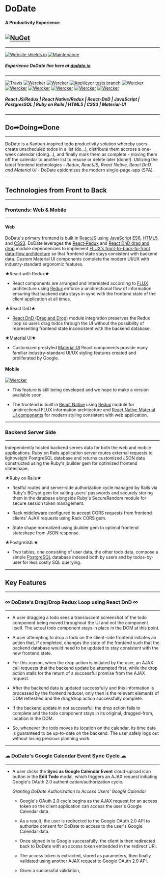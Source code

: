 # DoDate
#### A Productivity Experience
[![NuGet](https://img.shields.io/badge/Single%20Page%20Web%20Application-100%25-ff6b4.svg?colorB=ffd700)]()
---
---
[![Website shields.io](https://img.shields.io/website-up-down-green-red/http/shields.io.svg)](http://shields.io/)
[![Maintenance](https://img.shields.io/badge/Maintained%3F-yes-green.svg)](https://GitHub.com/Naereen/StrapDown.js/graphs/commit-activity)

[//]: # (Link to live site)
##### Experience DoDate live here at [dodate.io](http://www.dodate.io)
---
[![Travis](https://img.shields.io/badge/React-JS-blue.svg?colorB=00d9ff)]()
[![Wercker](https://img.shields.io/badge/React-Native-brightgreen.svg?colorB=f5f5f5)]()
[![Wercker](https://img.shields.io/badge/React-DnD-yellow.svg?colorB=0071d8)]()
[![AppVeyor tests branch](https://img.shields.io/badge/Redux-enabled-orange.svg?colorB=8470ff)]()
[![Wercker](https://img.shields.io/badge/JavaScript-ES6-yellow.svg?colorB=fbde35)]()
[![Wercker](https://img.shields.io/badge/Ruby-Rails-red.svg)]()
[![Wercker](https://img.shields.io/badge/Postgre-SQL-red.svg?colorB=326392)]()
[![Wercker](https://img.shields.io/badge/HTML-5-red.svg?colorB=f16529)]()
[![Wercker](https://img.shields.io/badge/CSS-3-red.svg?colorB=52a7db)]()
[![Wercker](https://img.shields.io/badge/Material-UI-red.svg?colorB=01bcd4)]()

##### React JS/Redux | React Native/Redux | React-DnD | JavaScript | PostgresSQL | Ruby on Rails | HTML5 | CSS3 | Material-UI
---

[//]: # (Brief explanation of what the app is and does)
## Do&#10150;Doing&#10150;Done
---

DoDate is a Kanban-inspired todo productivity solution whereby users create unscheduled todos in a list (do...), distribute them accross a one-week calendar (doing...), and finally mark them as complete - moving them off the calendar to another list to resuse or delete later (done!). Utilizing the latest frontend technologies - *Redux, ReactJS, React Native, React DnD, and Material UI* - DoDate epidomizes the modern single-page-app (SPA).

---
[//]: # (Discussion of technologies used)

## Technologies from Front to Back
---
### Frontends: Web & Mobile
---
#### Web
  
DoDate's primary frontend is built in [ReactJS](https://reactjs.org/) using [JavaScript](https://www.javascript.com/) [ES6](http://es6-features.org/#Constants), [HTML5](https://developer.mozilla.org/en-US/docs/Web/Guide/HTML/HTML5), and [CSS3](https://developer.mozilla.org/en-US/docs/Web/CSS/CSS3). DoDate leverages the [React-Redux](https://github.com/reactjs/redux/blob/master/README.md) and [React DnD drag and drop](https://github.com/react-dnd/react-dnd) module dependencies to implement [FLUX's front-to-back-to-front data-flow architecture](https://facebook.github.io/flux/) so that frontend state stays consistent with backend data. Custom Material UI components complete the modern UI/UX with industry-standard ergonomic features.

&#9733;React with Redux&#9733;

- React components are arranged and interelated according to [FLUX](https://facebook.github.io/flux/) architecture using [Redux](https://github.com/reactjs/redux/blob/master/README.md) enforce a unidirectional flow of information ensuring that backend data stays in sync with the frontend state of the client application at all times. 

&#9733;React DnD&#9733;

- [React DnD (Drag and Drop)](https://github.com/react-dnd/react-dnd) module integration preserves the Redux loop so users drag todos through the UI without the possibility of representing frontend state inconsistent with the backend database.

&#9733;Material UI&#9733;

- Customized prestyled [Material UI](http://www.material-ui.com/#/) React components provide many familiar industry-standard UI/UX styling features created and proliferated by Google. 

#### Mobile 

[![Wercker](https://img.shields.io/badge/Coming-Soon-yellowgreen.svg)]()

- This feature is still being developed and we hope to make a version available soon. 

- The frontend is built in [React Native](https://facebook.github.io/react-native/) using [Redux](https://github.com/reactjs/react-redux) module for unidirectional FLUX information architecture and [React Native Material UI components](https://github.com/xotahal/react-native-material-ui) for modern styling consistent with web application.
---
### Backend Server Side
---
Independently hosted backend serves data for both the web and mobile applications. Ruby on Rails application server routes external requests to lightweight PostgreSQL database and returns customized JSON data constructed using the Ruby's jbuilder gem for optimized frontend stateshape.

&#9733;Ruby on Rails&#9733;

- Restful routes and server-side authorization cycle managed by Rails via Ruby's BCrypt gem for salting users' passwords and securely storing them in the database alongside Ruby's SecureRandom module for secure session token management.

- Rack middleware configured to accept CORS requests from frontend clients' AJAX requests using Rack CORS gem.

- State shape normalized using jbuilder gem to optimal frontend stateshape from JSON response.

&#9733;PostgreSQL&#9733;

- Two tables, one consisting of user data, the other todo data, compose a simple [PostgreSQL](https://www.postgresql.org/) database indexed both by users and by todos-by-user for less costly SQL querying.

---
[//]: # (Deep delving into 2-3 features that show off your technical abilities and mastery of concepts/language)
## Key Features
---
### &#8734; DoDate's Drag/Drop Redux Loop using React DnD &#8734;
---
- A user dragging a todo sees a transluscent screenshot of the todo component being moved throughout the UI and not the component itself. The actual todo component stays in place in the DOM at this point. 

- A user attempting to drop a todo on the client-side frontend initiates an action that, if completed, changes the state of the frontend such that the backend database would need to be updated to stay consistent with the new frontend state. 

- For this reason, when the drop action is initiated by the user, an AJAX call requests that the backend update be attempted first, while the drop action stalls for the return of a successful promise from the AJAX request.

- After the backend data is updated successfully and this information is processed by the frontend reducer, only then is the relevant elements of DOM refreshed and the drag/drop action successfully complete.

- If the backend update in not successful, the drop action fails to complete and the todo component stays in its original, dragged-from, location in the DOM.

- So, whenever the todo moves its location on the calendar, its time data is guaranteed to be up-to-date on the backend. The user safely logs out without losing precious planning work.

---
### &#9729; DoDate's Google Calendar Event Sync Cycle &#9729;
---
- A user clicks the **Sync as Google Calendar Event** cloud-upload icon button in the **Edit Todo** modal, which triggers an AJAX request initiating Google's OAuth 2.0 authentication/authorization cycle.

  *Granting DoDate Authorization to Access Users' Google Calendar*

  - Google's OAuth 2.0 cycle begins as the AJAX request for an access token so the client application can access the user's Google Calendar data.
  
  - As a result, the user is redirected to the Google OAuth 2.0 API to authorize consent for DoDate to access to the user's Google Calendar data.
  
  - Once signed in to Google successfully, the client is then redirected back to DoDate with an access token embedded in the redirect URI.
  
  - The access token is extracted, stored as parameters, then finally validated using another AJAX request to Google OAuth 2.0 API.
  
  - Given a successful validation, 



[//]: # (Discuss challenges faced and my solutions to those challenges)

[//]: # (Code snippets that show off your best code)


